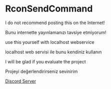 # RconSendCommand

I do not recommend posting this on the Internet!

Bunu internette yayınlamanızı tavsiye etmiyorum!

use this yourself with localhost webservice

localhost web servisi ile bunu kendiniz kullanın

I will be glad if you evaluate the project

Projeyi değerlendirirseniz sevinirim

[Discord Server](https://discord.gg/6W69RDCR3Y)
